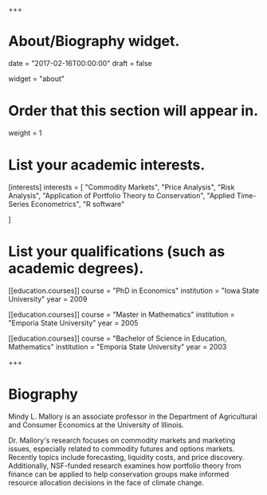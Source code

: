 +++
# About/Biography widget.

date = "2017-02-16T00:00:00"
draft = false

widget = "about"

# Order that this section will appear in.
weight = 1

# List your academic interests.
[interests]
  interests = [
    "Commodity Markets",
    "Price Analysis",
    "Risk Analysis",
    "Application of Portfolio Theory to Conservation",
    "Applied Time-Series Econometrics",
    "R software"

  ]

# List your qualifications (such as academic degrees).
[[education.courses]]
  course = "PhD in Economics"
  institution = "Iowa State University"
  year = 2009

[[education.courses]]
  course = "Master in Mathematics"
  institution = "Emporia State University"
  year = 2005
  
[[education.courses]]
  course = "Bachelor of Science in Education, Mathematics"
  institution = "Emporia State University"
  year = 2003
 
+++

# Biography
Mindy L. Mallory is an associate professor in the Department of Agricultural and Consumer Economics at the University of Illinois. 

Dr. Mallory's research focuses on commodity markets and marketing issues, especially related to commodity futures and options markets. Recently topics include forecasting, liquidity costs, and price discovery. Additionally, NSF-funded research examines how portfolio theory from finance can be applied to help conservation groups make informed resource allocation decisions in the face of climate change. 

